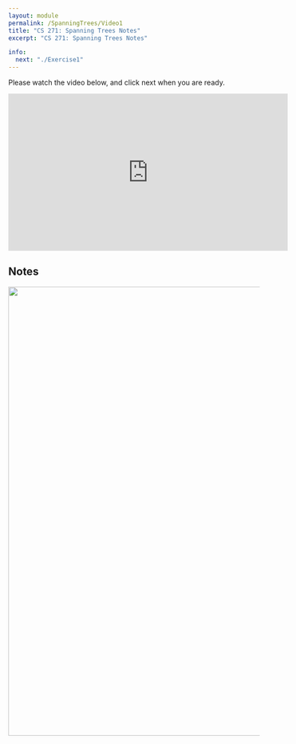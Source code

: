 ```yaml
---
layout: module
permalink: /SpanningTrees/Video1
title: "CS 271: Spanning Trees Notes"
excerpt: "CS 271: Spanning Trees Notes"

info:
  next: "./Exercise1"
---
```


Please watch the video below, and click next when you are ready.

<iframe width="560" height="315" src="https://www.youtube.com/embed/9QedZ_yz3iI" title="YouTube video player" frameborder="0" allow="accelerometer; autoplay; clipboard-write; encrypted-media; gyroscope; picture-in-picture" allowfullscreen></iframe>

<h2>Notes</h2>

<img src = "../images/Module21/SpanningTrees.svg" width="900">